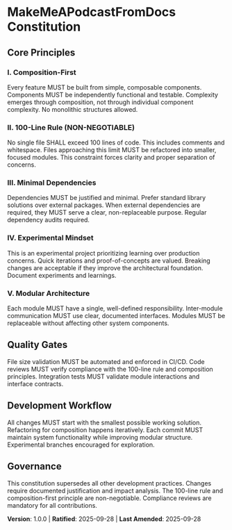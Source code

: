 <!--
Sync Impact Report:
- Version change: template → 1.0.0 (initial constitution)
- New principles added: Composition-First, 100-Line Rule, Minimal Dependencies, Experimental Mindset, Modular Architecture
- New sections added: Quality Gates, Development Workflow
- Templates requiring updates: ✅ updated
- Follow-up TODOs: None
-->

# MakeMeAPodcastFromDocs Constitution

## Core Principles

### I. Composition-First
Every feature MUST be built from simple, composable components. Components MUST be
independently functional and testable. Complexity emerges through composition, not
through individual component complexity. No monolithic structures allowed.

### II. 100-Line Rule (NON-NEGOTIABLE)
No single file SHALL exceed 100 lines of code. This includes comments and whitespace.
Files approaching this limit MUST be refactored into smaller, focused modules.
This constraint forces clarity and proper separation of concerns.

### III. Minimal Dependencies
Dependencies MUST be justified and minimal. Prefer standard library solutions over
external packages. When external dependencies are required, they MUST serve a clear,
non-replaceable purpose. Regular dependency audits required.

### IV. Experimental Mindset
This is an experimental project prioritizing learning over production concerns.
Quick iterations and proof-of-concepts are valued. Breaking changes are acceptable
if they improve the architectural foundation. Document experiments and learnings.

### V. Modular Architecture
Each module MUST have a single, well-defined responsibility. Inter-module
communication MUST use clear, documented interfaces. Modules MUST be replaceable
without affecting other system components.

## Quality Gates

File size validation MUST be automated and enforced in CI/CD. Code reviews MUST
verify compliance with the 100-line rule and composition principles. Integration
tests MUST validate module interactions and interface contracts.

## Development Workflow

All changes MUST start with the smallest possible working solution. Refactoring
for composition happens iteratively. Each commit MUST maintain system functionality
while improving modular structure. Experimental branches encouraged for exploration.

## Governance

This constitution supersedes all other development practices. Changes require
documented justification and impact analysis. The 100-line rule and composition-first
principle are non-negotiable. Compliance reviews are mandatory for all contributions.

**Version**: 1.0.0 | **Ratified**: 2025-09-28 | **Last Amended**: 2025-09-28